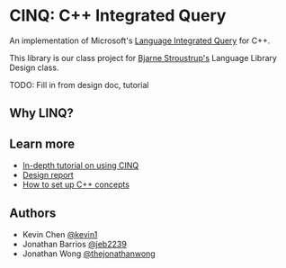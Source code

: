 # CINQ: C++ Integrated Query

An implementation of Microsoft's [Language Integrated Query](https://en.wikipedia.org/wiki/Language_Integrated_Query) for C++.

This library is our class project for [Bjarne Stroustrup's](http://www.stroustrup.com/) Language Library Design class.

TODO: Fill in from design doc, tutorial

## Why LINQ?

## Learn more

- [In-depth tutorial on using CINQ](https://github.com/jeb2239/CINQ/blob/master/docs/tutorial.md)
- [Design report](https://github.com/jeb2239/CINQ/blob/master/docs/design_document.md)
- [How to set up C++ concepts](https://github.com/jeb2239/CINQ/tree/master/docs/concepts_setup.md)

## Authors

- Kevin Chen [@kevin1](https://github.com/kevin1)
- Jonathan Barrios [@jeb2239](https://github.com/jeb2239)
- Jonathan Wong [@thejonathanwong](https://github.com/thejonathanwong)

